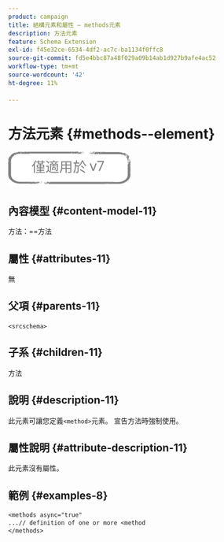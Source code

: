 ```yaml
---
product: campaign
title: 結構元素和屬性 — methods元素
description: 方法元素
feature: Schema Extension
exl-id: f45e32ce-6534-4df2-ac7c-ba1134f0ffc8
source-git-commit: fd5e4bbc87a48f029a09b14ab1d927b9afe4ac52
workflow-type: tm+mt
source-wordcount: '42'
ht-degree: 11%

---
```


# 方法元素 {#methods--element}

![](../../../assets/v7-only.svg)

## 內容模型 {#content-model-11}

方法：==方法

## 屬性 {#attributes-11}

無

## 父項 {#parents-11}

`<srcschema>`

## 子系 {#children-11}

方法

## 說明 {#description-11}

此元素可讓您定義`<method>`元素。 宣告方法時強制使用。

## 屬性說明 {#attribute-description-11}

此元素沒有屬性。

## 範例 {#examples-8}

```
<methods async="true"
...// definition of one or more <method
</methods>
```

